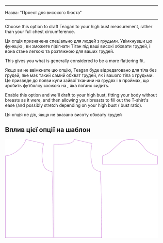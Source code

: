 - - -
Назва: "Проект для високого бюста"
- - -

Choose this option to draft Teagan to your high bust measurement, rather than your full chest circumference.

Ця опція призначена спеціально для людей з грудьми. Увімкнувши цю функцію , ви зможете підігнати Тіган під ваші високі обхвати грудей, і вона стане легкою та розтяжною для ваших грудей.

This gives you what is generally considered to be a more flattering fit.

Якщо ви не ввімкнете цю опцію, Teagan буде відредаговано для тіла без грудей, яке має такий самий обхват грудей, як і вашого тіла з грудьми. Це призведе до появи купи зайвої тканини на грудях і в проймах, що зробить футболку схожою на , яка погано сидить.

Enable this option and we'll draft to your high bust, fitting your body without breasts as it were, and then allowing your breasts to fill out the T-shirt's ease (and possibly stretch depending on your high bust / bust ratio).

<Note>
Ця опція не діє, якщо не вказано висоту обхвату грудей
</Note>

## Вплив цієї опції на шаблон

![На цьому зображенні показано вплив цієї опції шляхом накладання декількох варіантів, які мають різне значення для цієї опції](teagan_draftforhighbust_sample.svg "Вплив цієї опції на шаблон")
